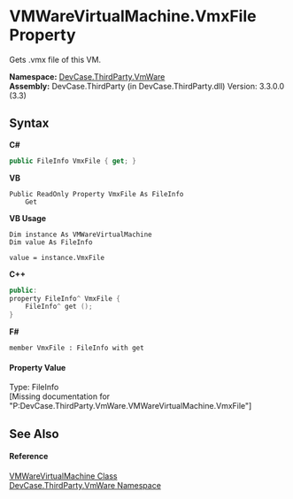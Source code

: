 # VMWareVirtualMachine.VmxFile Property 
 

Gets .vmx file of this VM.

**Namespace:**&nbsp;<a href="N_DevCase_ThirdParty_VmWare">DevCase.ThirdParty.VmWare</a><br />**Assembly:**&nbsp;DevCase.ThirdParty (in DevCase.ThirdParty.dll) Version: 3.3.0.0 (3.3)

## Syntax

**C#**<br />
``` C#
public FileInfo VmxFile { get; }
```

**VB**<br />
``` VB
Public ReadOnly Property VmxFile As FileInfo
	Get
```

**VB Usage**<br />
``` VB Usage
Dim instance As VMWareVirtualMachine
Dim value As FileInfo

value = instance.VmxFile

```

**C++**<br />
``` C++
public:
property FileInfo^ VmxFile {
	FileInfo^ get ();
}
```

**F#**<br />
``` F#
member VmxFile : FileInfo with get

```


#### Property Value
Type: FileInfo<br />\[Missing <value> documentation for "P:DevCase.ThirdParty.VmWare.VMWareVirtualMachine.VmxFile"\]

## See Also


#### Reference
<a href="T_DevCase_ThirdParty_VmWare_VMWareVirtualMachine">VMWareVirtualMachine Class</a><br /><a href="N_DevCase_ThirdParty_VmWare">DevCase.ThirdParty.VmWare Namespace</a><br />